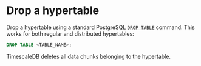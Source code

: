 # Drop a hypertable
Drop a hypertable using a standard PostgreSQL [`DROP TABLE`][postgres-droptable]
command. This works for both regular and distributed hypertables:
```sql
DROP TABLE <TABLE_NAME>;
```

TimescaleDB deletes all data chunks belonging to the hypertable.

 [postgres-droptable]: https://www.postgresql.org/docs/current/sql-droptable.html
